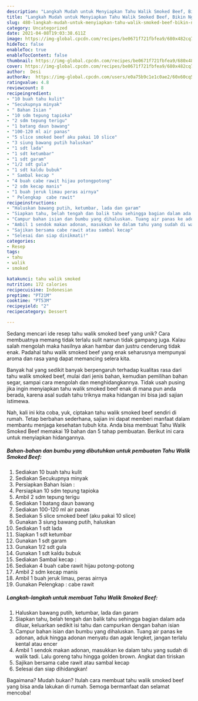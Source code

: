 ```yaml
---
description: "Langkah Mudah untuk Menyiapkan Tahu Walik Smoked Beef, Bikin Ngiler"
title: "Langkah Mudah untuk Menyiapkan Tahu Walik Smoked Beef, Bikin Ngiler"
slug: 480-langkah-mudah-untuk-menyiapkan-tahu-walik-smoked-beef-bikin-ngiler
category: Uncategorized
date: 2021-04-08T19:03:38.611Z
image: https://img-global.cpcdn.com/recipes/be0671f721fbfea9/680x482cq70/tahu-walik-smoked-beef-foto-resep-utama.jpg
hideToc: false
enableToc: true
enableTocContent: false
thumbnail: https://img-global.cpcdn.com/recipes/be0671f721fbfea9/680x482cq70/tahu-walik-smoked-beef-foto-resep-utama.jpg
cover: https://img-global.cpcdn.com/recipes/be0671f721fbfea9/680x482cq70/tahu-walik-smoked-beef-foto-resep-utama.jpg
author:  Desi
authorAv:  https://img-global.cpcdn.com/users/e0a75b9c1e1c0ae2/60x60cq50/avatar.jpg
ratingvalue: 4.8
reviewcount: 8
recipeingredient:
- "10 buah tahu kulit"
- "Secukupnya minyak"
- " Bahan Isian "
- "10 sdm tepung tapioka"
- "2 sdm tepung terigu"
- "1 batang daun bawang"
- "100-120 ml air panas"
- "5 slice smoked beef aku pakai 10 slice"
- "3 siung bawang putih haluskan"
- "1 sdt lada"
- "1 sdt ketumbar"
- "1 sdt garam"
- "1/2 sdt gula"
- "1 sdt kaldu bubuk"
- " Sambal kecap "
- "4 buah cabe rawit hijau potongpotong"
- "2 sdm kecap manis"
- "1 buah jeruk limau peras airnya"
- " Pelengkap  cabe rawit"
recipeinstructions:
- "Haluskan bawang putih, ketumbar, lada dan garam"
- "Siapkan tahu, belah tengah dan balik tahu sehingga bagian dalam ada diluar, keluarkan sedikit isi tahu dan campurkan dengan bahan isian"
- "Campur bahan isian dan bumbu yang dihaluskan. Tuang air panas ke adonan, aduk hingga adonan menyatu dan agak lengket, jangan terlalu kental atau encer"
- "Ambil 1 sendok makan adonan, masukkan ke dalam tahu yang sudah di walik tadi. Lalu goreng tahu hingga golden brown. Angkat dan tiriskan"
- "Sajikan bersama cabe rawit atau sambal kecap"
- "Selesai dan siap dinikmati!"
categories:
- Resep
tags:
- tahu
- walik
- smoked

katakunci: tahu walik smoked 
nutrition: 172 calories
recipecuisine: Indonesian
preptime: "PT21M"
cooktime: "PT53M"
recipeyield: "2"
recipecategory: Dessert

---
```



Sedang mencari ide resep tahu walik smoked beef yang unik? Cara membuatnya memang tidak terlalu sulit namun tidak gampang juga. Kalau salah mengolah maka hasilnya akan hambar dan justru cenderung tidak enak. Padahal tahu walik smoked beef yang enak seharusnya mempunyai aroma dan rasa yang dapat memancing selera kita.


Banyak hal yang sedikit banyak berpengaruh terhadap kualitas rasa dari tahu walik smoked beef, mulai dari jenis bahan, kemudian pemilihan bahan segar, sampai cara mengolah dan menghidangkannya. Tidak usah pusing jika ingin menyiapkan tahu walik smoked beef enak di mana pun anda berada, karena asal sudah tahu triknya maka hidangan ini bisa jadi sajian istimewa.




Nah, kali ini kita coba, yuk, ciptakan tahu walik smoked beef sendiri di rumah. Tetap berbahan sederhana, sajian ini dapat memberi manfaat dalam membantu menjaga kesehatan tubuh kita. Anda bisa membuat Tahu Walik Smoked Beef memakai 19 bahan dan 5 tahap pembuatan. Berikut ini cara untuk menyiapkan hidangannya.

<!--inarticleads1-->

##### Bahan-bahan dan bumbu yang dibutuhkan untuk pembuatan Tahu Walik Smoked Beef:

1. Sediakan 10 buah tahu kulit
1. Sediakan Secukupnya minyak
1. Persiapkan  Bahan Isian :
1. Persiapkan 10 sdm tepung tapioka
1. Ambil 2 sdm tepung terigu
1. Sediakan 1 batang daun bawang
1. Sediakan 100-120 ml air panas
1. Sediakan 5 slice smoked beef (aku pakai 10 slice)
1. Gunakan 3 siung bawang putih, haluskan
1. Sediakan 1 sdt lada
1. Siapkan 1 sdt ketumbar
1. Gunakan 1 sdt garam
1. Gunakan 1/2 sdt gula
1. Gunakan 1 sdt kaldu bubuk
1. Sediakan  Sambal kecap :
1. Sediakan 4 buah cabe rawit hijau potong-potong
1. Ambil 2 sdm kecap manis
1. Ambil 1 buah jeruk limau, peras airnya
1. Gunakan  Pelengkap : cabe rawit




<!--inarticleads2-->

##### Langkah-langkah untuk membuat Tahu Walik Smoked Beef:

1. Haluskan bawang putih, ketumbar, lada dan garam
1. Siapkan tahu, belah tengah dan balik tahu sehingga bagian dalam ada diluar, keluarkan sedikit isi tahu dan campurkan dengan bahan isian
1. Campur bahan isian dan bumbu yang dihaluskan. Tuang air panas ke adonan, aduk hingga adonan menyatu dan agak lengket, jangan terlalu kental atau encer
1. Ambil 1 sendok makan adonan, masukkan ke dalam tahu yang sudah di walik tadi. Lalu goreng tahu hingga golden brown. Angkat dan tiriskan
1. Sajikan bersama cabe rawit atau sambal kecap
1. Selesai dan siap dihidangkan!



Bagaimana? Mudah bukan? Itulah cara membuat tahu walik smoked beef yang bisa anda lakukan di rumah. Semoga bermanfaat dan selamat mencoba!
